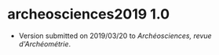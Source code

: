 # archeosciences2019 1.0

* Version submitted on 2019/03/20 to *Archéosciences, revue d'Archéométrie*.

